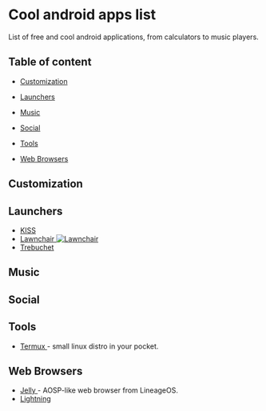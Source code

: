 # Cool android apps list
List of free and cool android applications,
from calculators to music players.
## Table of content

* [ Customization ]( #customization )

* [ Launchers ]( #launchers )

* [ Music ]( #music )

* [ Social ]( #social )

* [ Tools ]( #tools )

* [ Web Browsers ]( #web-browsers )

## Customization

## Launchers
* [ KISS ]( https://github.com/Neamar/KISS )
* [ Lawnchair ]( https://github.com/LawnchairLauncher/Lawnchair ) [ ![ Lawnchair ]( https://upload.wikimedia.org/wikipedia/commons/thumb/c/cd/Get_it_on_Google_play.svg/2000px-Get_it_on_Google_play.svg ) ]( https://play.google.com/store/apps/details?id=ch.deletescape.lawnchair.plah )
* [ Trebuchet ]( https://github.com/CyanogenMod/android_packages_apps_Trebuchet )
## Music

## Social

## Tools
* [ Termux ]( https://github.com/termux/termux-app/blob/master/README.md ) - small linux distro in your pocket.
## Web Browsers
* [ Jelly ]( https://forum.xda-developers.com/android/apps-games/apk-jelly-browser-t3600876/page1 ) - AOSP-like web browser from LineageOS.
* [ Lightning ]( https://github.com/anthonycr/Lightning-Browser )
